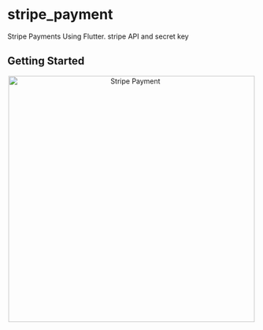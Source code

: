 # stripe_payment

Stripe Payments Using Flutter.
stripe API and secret key

## Getting Started

<p align="center">
  <img src="https://github.com/user-attachments/assets/5c39e616-e4fe-4195-9f4f-2c0de8692927" alt="Stripe Payment" width="500">
</p>
